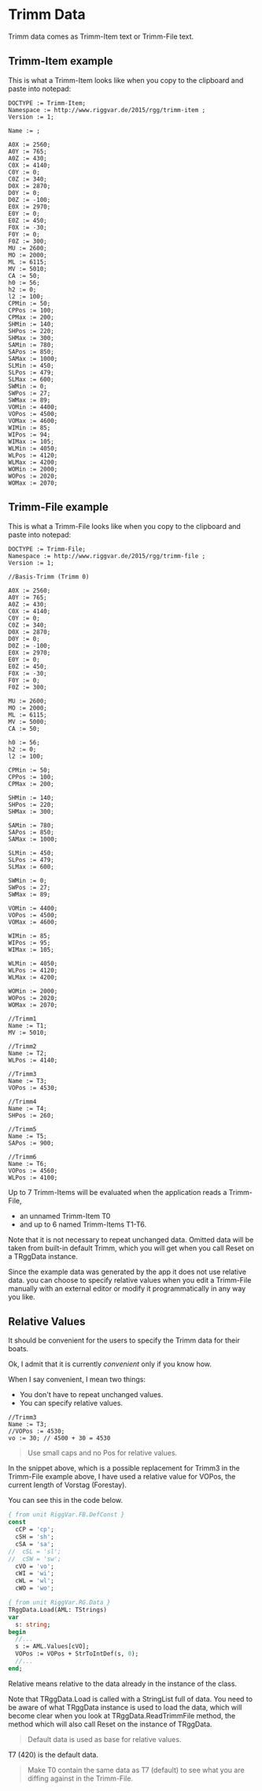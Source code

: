 ﻿# Trimm Data

Trimm data comes as Trimm-Item text or Trimm-File text.

## Trimm-Item example

This is what a Trimm-Item looks like when you copy to the clipboard and paste into notepad:
```
DOCTYPE := Trimm-Item;
Namespace := http://www.riggvar.de/2015/rgg/trimm-item ;
Version := 1;

Name := ;

A0X := 2560;
A0Y := 765;
A0Z := 430;
C0X := 4140;
C0Y := 0;
C0Z := 340;
D0X := 2870;
D0Y := 0;
D0Z := -100;
E0X := 2970;
E0Y := 0;
E0Z := 450;
F0X := -30;
F0Y := 0;
F0Z := 300;
MU := 2600;
MO := 2000;
ML := 6115;
MV := 5010;
CA := 50;
h0 := 56;
h2 := 0;
l2 := 100;
CPMin := 50;
CPPos := 100;
CPMax := 200;
SHMin := 140;
SHPos := 220;
SHMax := 300;
SAMin := 780;
SAPos := 850;
SAMax := 1000;
SLMin := 450;
SLPos := 479;
SLMax := 600;
SWMin := 0;
SWPos := 27;
SWMax := 89;
VOMin := 4400;
VOPos := 4500;
VOMax := 4600;
WIMin := 85;
WIPos := 94;
WIMax := 105;
WLMin := 4050;
WLPos := 4120;
WLMax := 4200;
WOMin := 2000;
WOPos := 2020;
WOMax := 2070;
```

## Trimm-File example

This is what a Trimm-File looks like when you copy to the clipboard and paste into notepad:
```
DOCTYPE := Trimm-File;
Namespace := http://www.riggvar.de/2015/rgg/trimm-file ;
Version := 1;

//Basis-Trimm (Trimm 0)

A0X := 2560;
A0Y := 765;
A0Z := 430;
C0X := 4140;
C0Y := 0;
C0Z := 340;
D0X := 2870;
D0Y := 0;
D0Z := -100;
E0X := 2970;
E0Y := 0;
E0Z := 450;
F0X := -30;
F0Y := 0;
F0Z := 300;

MU := 2600;
MO := 2000;
ML := 6115;
MV := 5000;
CA := 50;

h0 := 56;
h2 := 0;
l2 := 100;

CPMin := 50;
CPPos := 100;
CPMax := 200;

SHMin := 140;
SHPos := 220;
SHMax := 300;

SAMin := 780;
SAPos := 850;
SAMax := 1000;

SLMin := 450;
SLPos := 479;
SLMax := 600;

SWMin := 0;
SWPos := 27;
SWMax := 89;

VOMin := 4400;
VOPos := 4500;
VOMax := 4600;

WIMin := 85;
WIPos := 95;
WIMax := 105;

WLMin := 4050;
WLPos := 4120;
WLMax := 4200;

WOMin := 2000;
WOPos := 2020;
WOMax := 2070;

//Trimm1
Name := T1;
MV := 5010;

//Trimm2
Name := T2;
WLPos := 4140;

//Trimm3
Name := T3;
VOPos := 4530;

//Trimm4
Name := T4;
SHPos := 260;

//Trimm5
Name := T5;
SAPos := 900;

//Trimm6
Name := T6;
VOPos := 4560;
WLPos := 4100;
```

Up to 7 Trimm-Items will be evaluated when the application reads a Trimm-File,
- an unnamed Trimm-Item T0
- and up to 6 named Trimm-Items T1-T6.

Note that it is not necessary to repeat unchanged data.
Omitted data will be taken from built-in default Trimm,
which you will get when you call Reset on a TRggData instance.

Since the example data was generated by the app it does not use relative data.
you can choose to specify relative values when you edit a Trimm-File manually
with an external editor or modify it programmatically in any way you like.

## Relative Values

It should be convenient for the users to specify the Trimm data for their boats.

Ok, I admit that it is currently *convenient* only if you know how.

When I say convenient, I mean two things:

- You don't have to repeat unchanged values.
- You can specify relative values.

```
//Trimm3
Name := T3;
//VOPos := 4530;
vo := 30; // 4500 + 30 = 4530
```

> Use small caps and no Pos for relative values.

In the snippet above, which is a possible replacement for Trimm3 in the Trimm-File example above,
I have used a relative value for VOPos, the current length of Vorstag (Forestay).

You can see this in the code below.

```pascal
{ from unit RiggVar.FB.DefConst }
const
  cCP = 'cp';
  cSH = 'sh';
  cSA = 'sa';
//  cSL = 'sl';
//  cSW = 'sw';
  cVO = 'vo';
  cWI = 'wi';
  cWL = 'wl';
  cWO = 'wo';

{ from unit RiggVar.RG.Data }
TRggData.Load(AML: TStrings)
var
  s: string;
begin
  //...
  s := AML.Values[cVO];
  VOPos := VOPos + StrToIntDef(s, 0);
  //...
end;
```

Relative means relative to the data already in the instance of the class.

Note that TRggData.Load is called with a StringList full of data.
You need to be aware of what TRggData instance is used to load the data,
which will become clear when you look at TRggData.ReadTrimmFile method,
the method which will also call Reset on the instance of TRggData.

> Default data is used as base for relative values.

T7 (420) is the default data.

> Make T0 contain the same data as T7 (default) to see what you are diffing against in the Trimm-File.